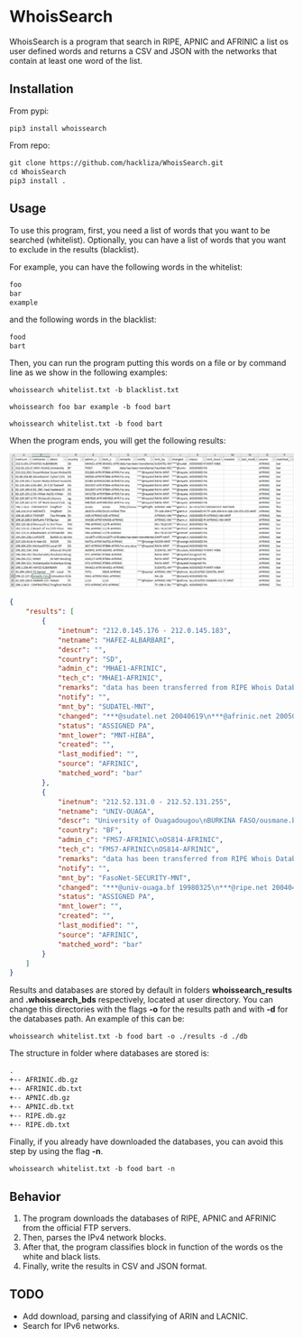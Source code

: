 # WhoisSearch

WhoisSearch is a program that search in RIPE, APNIC and AFRINIC a list os user defined words and returns a CSV and JSON with the networks that contain at least one word of the list.

## Installation

From pypi:

```
pip3 install whoissearch
```

From repo:

```
git clone https://github.com/hackliza/WhoisSearch.git
cd WhoisSearch
pip3 install .
```

## Usage
To use this program, first, you need a list of words that you want to be searched (whitelist). 
Optionally, you can have a list of words that you want to exclude in the results (blacklist).

For example, you can have the following words in the whitelist:
```
foo
bar
example
```

and the following words in the blacklist:
```
food
bart
```

Then, you can run the program putting this words on a file or by command line as we show in the following examples:
```
whoissearch whitelist.txt -b blacklist.txt
```

```
whoissearch foo bar example -b food bart
```

```
whoissearch whitelist.txt -b food bart
```

When the program ends, you will get the following results:

![output](images/Output_example.PNG)

```json
{
    "results": [
        {
            "inetnum": "212.0.145.176 - 212.0.145.183",
            "netname": "HAFEZ-ALBARBARI",
            "descr": "",
            "country": "SD",
            "admin_c": "MHAE1-AFRINIC",
            "tech_c": "MHAE1-AFRINIC",
            "remarks": "data has been transferred from RIPE Whois Database 20050221",
            "notify": "",
            "mnt_by": "SUDATEL-MNT",
            "changed": "***@sudatel.net 20040619\n***@afrinic.net 20050205",
            "status": "ASSIGNED PA",
            "mnt_lower": "MNT-HIBA",
            "created": "",
            "last_modified": "",
            "source": "AFRINIC",
            "matched_word": "bar"
        },
        {
            "inetnum": "212.52.131.0 - 212.52.131.255",
            "netname": "UNIV-OUAGA",
            "descr": "University of Ouagadougou\nBURKINA FASO/ousmane.barra@univ-ouaga.bf",
            "country": "BF",
            "admin_c": "FMS7-AFRINIC\nOS814-AFRINIC",
            "tech_c": "FMS7-AFRINIC\nOS814-AFRINIC",
            "remarks": "data has been transferred from RIPE Whois Database 20050221",
            "notify": "",
            "mnt_by": "FasoNet-SECURITY-MNT",
            "changed": "***@univ-ouaga.bf 19980325\n***@ripe.net 20040429\n***@afrinic.net 20050205\n***@onatel.bf 20100716\n***@onatel.bf 20161013\n***@onatel.bf 20180612",
            "status": "ASSIGNED PA",
            "mnt_lower": "",
            "created": "",
            "last_modified": "",
            "source": "AFRINIC",
            "matched_word": "bar"
        }
    ]
}
```

Results and databases are stored by default in folders **whoissearch_results** and **.whoissearch_bds** respectively, located at user directory.
You can change this directories with the flags **-o** for the results path and with **-d** for the databases path.
An example of this can be:

```
whoissearch whitelist.txt -b food bart -o ./results -d ./db
```

The structure in folder where databases are stored is:
```
.
+-- AFRINIC.db.gz
+-- AFRINIC.db.txt
+-- APNIC.db.gz
+-- APNIC.db.txt
+-- RIPE.db.gz
+-- RIPE.db.txt
```

Finally, if you already have downloaded the databases, you can avoid this step by using the flag **-n**.

```
whoissearch whitelist.txt -b food bart -n
```

## Behavior
1. The program downloads the databases of RIPE, APNIC and AFRINIC from the official FTP servers.
2. Then, parses the IPv4 network blocks.
3. After that, the program classifies block in function of the words os the white and black lists.
4. Finally, write the results in CSV and JSON format.

## TODO
+ Add download, parsing and classifying of ARIN and LACNIC.
+ Search for IPv6 networks.
